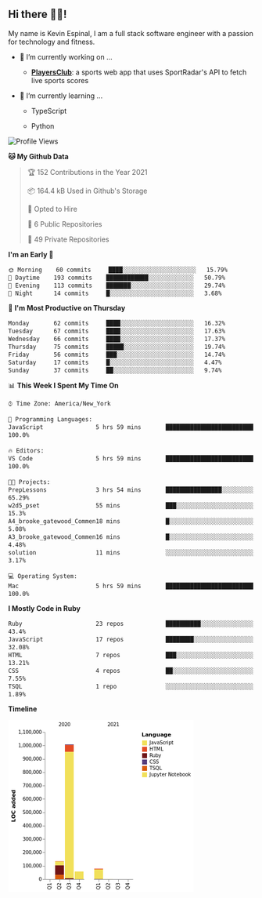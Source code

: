 ## Hi there 👋🏽!

My name is Kevin Espinal, I am a full stack software engineer with a passion for technology and fitness.

- 🔭 I’m currently working on ...

     - **[PlayersClub](https://playersclub.herokuapp.com/#/)**: a sports web app that uses SportRadar's API to fetch live sports scores

- 🌱 I’m currently learning ...

     - TypeScript
     
     - Python
     
<!--START_SECTION:waka-->
![Profile Views](http://img.shields.io/badge/Profile%20Views-0-blue)

**🐱 My Github Data** 

> 🏆 152 Contributions in the Year 2021
 > 
> 📦 164.4 kB Used in Github's Storage 
 > 
> 💼 Opted to Hire
 > 
> 📜 6 Public Repositories 
 > 
> 🔑 49 Private Repositories  
 > 
**I'm an Early 🐤** 

```text
🌞 Morning    60 commits     ████░░░░░░░░░░░░░░░░░░░░░   15.79% 
🌆 Daytime    193 commits    ████████████░░░░░░░░░░░░░   50.79% 
🌃 Evening    113 commits    ███████░░░░░░░░░░░░░░░░░░   29.74% 
🌙 Night      14 commits     █░░░░░░░░░░░░░░░░░░░░░░░░   3.68%

```
📅 **I'm Most Productive on Thursday** 

```text
Monday       62 commits     ████░░░░░░░░░░░░░░░░░░░░░   16.32% 
Tuesday      67 commits     ████░░░░░░░░░░░░░░░░░░░░░   17.63% 
Wednesday    66 commits     ████░░░░░░░░░░░░░░░░░░░░░   17.37% 
Thursday     75 commits     █████░░░░░░░░░░░░░░░░░░░░   19.74% 
Friday       56 commits     ███░░░░░░░░░░░░░░░░░░░░░░   14.74% 
Saturday     17 commits     █░░░░░░░░░░░░░░░░░░░░░░░░   4.47% 
Sunday       37 commits     ██░░░░░░░░░░░░░░░░░░░░░░░   9.74%

```


📊 **This Week I Spent My Time On** 

```text
⌚︎ Time Zone: America/New_York

💬 Programming Languages: 
JavaScript               5 hrs 59 mins       █████████████████████████   100.0%

🔥 Editors: 
VS Code                  5 hrs 59 mins       █████████████████████████   100.0%

🐱‍💻 Projects: 
PrepLessons              3 hrs 54 mins       ████████████████░░░░░░░░░   65.29% 
w2d5_pset                55 mins             ███░░░░░░░░░░░░░░░░░░░░░░   15.3% 
A4_brooke_gatewood_Commen18 mins             █░░░░░░░░░░░░░░░░░░░░░░░░   5.08% 
A3_brooke_gatewood_Commen16 mins             █░░░░░░░░░░░░░░░░░░░░░░░░   4.48% 
solution                 11 mins             ░░░░░░░░░░░░░░░░░░░░░░░░░   3.17%

💻 Operating System: 
Mac                      5 hrs 59 mins       █████████████████████████   100.0%

```

**I Mostly Code in Ruby** 

```text
Ruby                     23 repos            ██████████░░░░░░░░░░░░░░░   43.4% 
JavaScript               17 repos            ████████░░░░░░░░░░░░░░░░░   32.08% 
HTML                     7 repos             ███░░░░░░░░░░░░░░░░░░░░░░   13.21% 
CSS                      4 repos             ██░░░░░░░░░░░░░░░░░░░░░░░   7.55% 
TSQL                     1 repo              ░░░░░░░░░░░░░░░░░░░░░░░░░   1.89%

```


**Timeline**

![Chart not found](https://raw.githubusercontent.com/espinalk212/espinalk212/main/charts/bar_graph.png) 


<!--END_SECTION:waka-->


<!--
**espinalk212/espinalk212** is a ✨ _special_ ✨ repository because its `README.md` (this file) appears on your GitHub profile.

Here are some ideas to get you started:

- 🔭 I’m currently working on ...
- 🌱 I’m currently learning ...
- 👯 I’m looking to collaborate on ...
- 🤔 I’m looking for help with ...
- 💬 Ask me about ...
- 📫 How to reach me: ...
- 😄 Pronouns: ...
- ⚡ Fun fact: ...
-->
